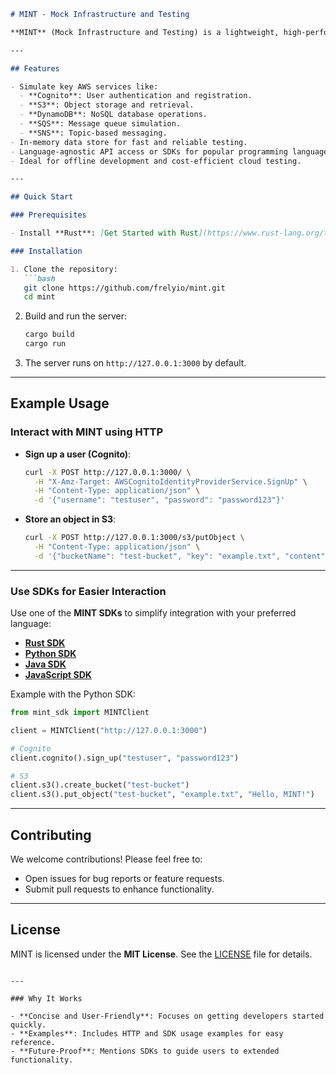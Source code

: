 
```markdown
# MINT - Mock Infrastructure and Testing

**MINT** (Mock Infrastructure and Testing) is a lightweight, high-performance mock server designed to simulate AWS services. It provides developers with a realistic, in-memory mock environment for testing and debugging cloud-based applications without relying on real AWS services.

---

## Features

- Simulate key AWS services like:
  - **Cognito**: User authentication and registration.
  - **S3**: Object storage and retrieval.
  - **DynamoDB**: NoSQL database operations.
  - **SQS**: Message queue simulation.
  - **SNS**: Topic-based messaging.
- In-memory data store for fast and reliable testing.
- Language-agnostic API access or SDKs for popular programming languages.
- Ideal for offline development and cost-efficient cloud testing.

---

## Quick Start

### Prerequisites

- Install **Rust**: [Get Started with Rust](https://www.rust-lang.org/tools/install)

### Installation

1. Clone the repository:
   ```bash
   git clone https://github.com/frelyio/mint.git
   cd mint
   ```

2. Build and run the server:
   ```bash
   cargo build
   cargo run
   ```

3. The server runs on `http://127.0.0.1:3000` by default.

---

## Example Usage

### Interact with MINT using HTTP

- **Sign up a user (Cognito)**:
  ```bash
  curl -X POST http://127.0.0.1:3000/ \
    -H "X-Amz-Target: AWSCognitoIdentityProviderService.SignUp" \
    -H "Content-Type: application/json" \
    -d '{"username": "testuser", "password": "password123"}'
  ```

- **Store an object in S3**:
  ```bash
  curl -X POST http://127.0.0.1:3000/s3/putObject \
    -H "Content-Type: application/json" \
    -d '{"bucketName": "test-bucket", "key": "example.txt", "content": "Hello, MINT!"}'
  ```

---

### Use SDKs for Easier Interaction

Use one of the **MINT SDKs** to simplify integration with your preferred language:

- **[Rust SDK](https://github.com/frelyio/mint-sdk-rust)**
- **[Python SDK](https://github.com/frelyiomint-sdk-python)**
- **[Java SDK](https://github.com/frelyio/mint-sdk-java)**
- **[JavaScript SDK](https://github.com/frelyio/mint-sdk-js)**

Example with the Python SDK:
```python
from mint_sdk import MINTClient

client = MINTClient("http://127.0.0.1:3000")

# Cognito
client.cognito().sign_up("testuser", "password123")

# S3
client.s3().create_bucket("test-bucket")
client.s3().put_object("test-bucket", "example.txt", "Hello, MINT!")
```

---

## Contributing

We welcome contributions! Please feel free to:
- Open issues for bug reports or feature requests.
- Submit pull requests to enhance functionality.

---

## License

MINT is licensed under the **MIT License**. See the [LICENSE](LICENSE) file for details.
```

---

### Why It Works

- **Concise and User-Friendly**: Focuses on getting developers started quickly.
- **Examples**: Includes HTTP and SDK usage examples for easy reference.
- **Future-Proof**: Mentions SDKs to guide users to extended functionality.

